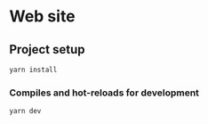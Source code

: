 # Web site

## Project setup

```bash
yarn install
```

### Compiles and hot-reloads for development

```bash
yarn dev
```